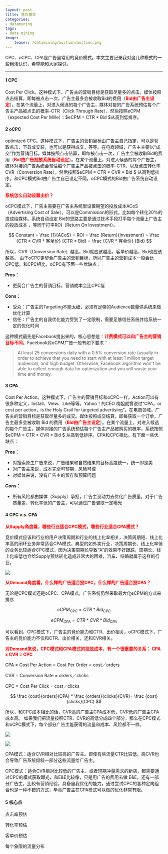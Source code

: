 ```yaml
---
layout: post 
title: 竞价模式
categories:
- datamining 
tags:
- data mining 
image: 
    teaser: /datamining/auction/auction.png 
---
```


CPC、oCPC、CPA是广告里常用的竞价模式。本文主要记录我对这几种模式的一些粗浅认识，希望能和大家探讨。

---------------------------

#### 1 CPC

Cost Per Click。这种模式下，广告主的营销目标是获取尽量多的点击。媒体按照点击结算，即每被点击一次，广告主最多会被收取Bid的费用（**<font color="red">Bid由广告主设定</font>**）。在某个流量上，对进入候选的每个广告主，媒体对接的广告系统预估每个广告主产品被点击的概率-CTR（Click Through Rate），然后按照eCPM（expected Cost Per Mille）：$eCPM = CTR * Bid $从高到低排序。

#### 2 oCPC

optimized CPC。这种模式下，广告主的营销目标由广告主自己指定，可以是获取点击、下载或安装，也可以是获得成交，等等。在电商领域，广告主主要以“成交”作为营销目标。媒体按照点击结算，即每被点击一次，广告主会被收取Bid的费用（**<font color="red">Bid由广告投放系统自动设定</font>**）。在某个流量上，对进入候选的每个广告主，媒体对接的广告系统会预估每个广告主产品被点击的概率-CTR，以及点击转化率CVR（Conversion Rate），然后按照$eCPM = CTR * CVR * Bid $ 从高到低排序。和CPC模式Bid由广告主自己设定不同，oCPC模式的Bid由广告系统自动设定。

**<font color="red">系统怎么自动设置出价？</font>**

oCPC模式下，广告主需要在广告主系统里设置期望的投放成本ACoS（Advertising Cost of Sale），可以是Commission的形式，比如每个转化20%的提成给媒体。系统自动设定 Bid的思路主要是通过技术手段打平每个流量上广告主的投放成本 ，等同于打平ROI（Return On Investment）。

$$
Constant = \frac {1}{ACoS} = ROI = \frac {Return}{Investment} = \frac {CTR * CVR * 客单价} {CTR * Bid} = \frac {CVR * 客单价} {Bid}
$$

所以，CVR（Conversion Rate）越高，Bid就应该越高，客单价越高，Bid也应该越高。
由于oCPC更契合广告主的营销目标，所以广告主的营销成本一般会比CPC低。和CPC相比，oCPC有下面一些优缺点：

**Pros：**

- 更契合广告主的营销目标，营销成本会比CPC低

**Cons：**

- 受众：广告主的Targeting不能太细，必须有足够的Audience数量供系统来做优化计算
- 信任：广告主的自我优化能力受到了一定限制，需要足够信任系统并给系统一定的优化时间

这种模式最先是Facebook提出来的，核心思想是：**<font color="red">计费模式可以和广告主的营销目标不同</font>**。Facebook对oCPM广告一般有如下要求：

> At least 25 conversions daily with a 0.5% conversion rate (usually in order to 
achieve that you need to start with at least 1 million target audience), and 
high budget. Otherwise, Facebook algorithm won't be able to collect enough data
for optimization and you will waste your time and money.

#### 3 CPA

Cost Per Action。这种模式下，广告主的营销目标和oCPC一样。Action可以有很多种定义，Install、View、Like等等。Yahoo！的CEO 梅姐就曾说过“CPA，or cost per action，is the Holy Grail for targeted advertising”。在电商领域，广告主的营销目标是获取尽量多的成交。媒体按照成交结算，即每获取一个订单，广告主最多会被收取 Bid 的费用（**<font color="red">Bid由广告主设定</font>**）。在某个流量上，对进入候选的每个广告主，媒体对接的广告系统预估每个广告主产品被购买的概率，系统按照 $eCPM = CTR * CVR * Bid $ 从高到低排序。CPA和CPC相比，有下面一些优缺点：

**Pros：**

- 对搜索原生广告来说，广告结果和自然结果的目标高度统一，统一即是美
- 对广告主来说，成本完全可预期，风险可控
- 对媒体来说，没有广告主的留存和预算问题

**Cons：**

- 所有风险都由媒体（Supply）承担，广告主没动力去优化广告质量。对于广告质量差、转化率低的广告主，可以通过广告骗取一定曝光

#### 4 CPC v.s. CPA

**<font color="red">从Supply角度看，哪些行业适合CPC模式，哪些行业适合CPA模式？</font>**

竞价模式应该和行业的用户决策周期和行业的线上化率相关，决策周期短、线上化率高的闭环业务非常适合CPA模式，典型的如外卖行业，决策周期长、线上化率低的业务比较适合CPC模式，因为决策周期长导致“A”的效果不好跟踪，周期长、线上化率低也会给Supply预估转化造成非常大的困难，汽车、结婚就属于这样的行业。

![](/images/datamining/auction/model.png)

**<font color="red">从Demand角度看，什么样的广告适合投CPC，什么样的广告适合投CPA？</font>**

无论是CPC模式还是oCPC、CPA模式，广告系统仍然采取最大化eCPM的方式来排序

$$eCPM_{CPC} = CTR * Bid_{CPC}$$

$$eCPM_{CPA} = CTR * CVR * Bid_{CPA}$$

可以看到，CPC模式下，广告主的竞价能力和CTR、出价相关，oCPC模式下，广告主的竞价能力不仅和CTR、出价相关，还和CVR相关。

**<font color="red">对Demand来说，CPC模式和CPA模式的投放成本，有一个很重要的关系： CPA x CVR = CPC</font>**

CPA = Cost Per Action = Cost Per Order = cost／orders

CVR = Conversion Rate = orders／clicks

CPC = Cost Per Click = cost／clicks

$$
\frac {cost}{orders}(CPA) * \frac {orders}{clicks}(CVR)= \frac {cost}{clicks}(CPC)
$$

所以，和CPC成本相比的话，CVR高的广告主CPA成本低，CVR低的广告主CPA成本高。
如果我们把流量按照CTR、CVR的高低分成四个部分，那么在CPC模式和oCPC模式下，每个部分广告主能获得的流量和成本、风险都不一样。

![](/images/datamining/auction/cpc.png)

![](/images/datamining/auction/cpa.png)

CPA模式：适合CVR相对比较高的广告主。即使有些流量CTR比较低，高CVR也会导致广告系统倾斜一部分这些流量给广告主。

CPC模式：适合CVR相对比较低的广告主，或者短期冲量需求的新店，都需要通过CPC的模式获取曝光，和E&E比较像，只是用广告的费用去做 E&E。还有一部分广告主，比较有营销经验，具备自我优化的能力，通过尝试CPC的各种定向组合也是一种不错的方式，毕竟广告主在CPA模式可以做的优化非常有限。

#### 5 核心点

点击率预估

转化率预估

客单价预估

每个象限的流量分布